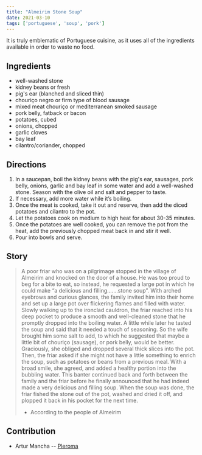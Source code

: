 ```yaml
---
title: "Almeirim Stone Soup"
date: 2021-03-10
tags: ['portuguese', 'soup', 'pork']
---
```


 It is truly emblematic of Portuguese cuisine, as it uses all of the ingredients available in order to waste no food.

## Ingredients

- well-washed stone
- kidney beans or fresh
- pig's ear (blanched and sliced thin)
- chouriço negro or firm type of blood sausage
- mixed meat chouriço or mediterranean smoked sausage
- pork belly, fatback or bacon
- potatoes, cubed
- onions, chopped
- garlic cloves
- bay leaf
- cilantro/coriander, chopped

## Directions

1. In a saucepan, boil the kidney beans with the pig's ear, sausages, pork belly, onions, garlic and bay leaf in some water and add a well-washed stone. Season with the olive oil and salt and pepper to taste.
2. If necessary, add more water while it’s boiling. 
3. Once the meat is cooked, take it out and reserve, then add the diced potatoes and cilantro to the pot.
4. Let the potatoes cook on medium to high heat for about 30-35 minutes.
5. Once the potatoes are well cooked, you can remove the pot from the heat, add the previously chopped meat back in and stir it well.
6. Pour into bowls and serve.

## Story

> A poor friar who was on a pilgrimage stopped in the village of Almeirim and knocked on the door of a house. He was too proud to beg for a bite to eat, so instead, he requested a large pot in which he could make “a delicious and filling…….stone soup”. With arched eyebrows and curious glances, the family invited him into their home and set up a large pot over flickering flames and filled with water. Slowly walking up to the ironclad cauldron, the friar reached into his deep pocket to produce a smooth and well-cleaned stone that he promptly dropped into the boiling water. A little while later he tasted the soup and said that it needed a touch of seasoning. So the wife brought him some salt to add, to which he suggested that maybe a little bit of chouriço (sausage), or pork belly, would be better. Graciously, she obliged and dropped several thick slices into the pot. Then, the friar asked if she might not have a little something to enrich the soup, such as potatoes or beans from a previous meal. With a broad smile, she agreed, and added a healthy portion into the bubbling water. This banter continued back and forth between the family and the friar before he finally announced that he had indeed made a very delicious and filling soup. When the soup was done, the friar fished the stone out of the pot, washed and dried it off, and plopped it back in his pocket for the next time.
> - According to the people of Almeirim

## Contribution

- Artur Mancha -- [Pleroma](https://pleroma.pt/@lisbonjoker)
